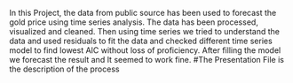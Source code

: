  In this Project, the data from public source has been used to forecast the gold price using time series analysis. The data has been processed, visualized and cleaned. Then using time series we tried to understand the data and used residuals to fit the data and checked different time series model to find lowest AIC without loss of proficiency. After filling the model we forecast the result and It seemed to work fine.
#The Presentation File is the description of the process
